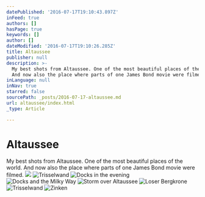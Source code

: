 ```yaml
---
datePublished: '2016-07-17T19:10:43.897Z'
inFeed: true
authors: []
hasPage: true
keywords: []
author: []
dateModified: '2016-07-17T19:10:26.285Z'
title: Altaussee
publisher: null
description: >-
  My best shots from Altaussee. One of the most beautiful places of the world.
  And now also the place where parts of one James Bond movie were filmed.
inLanguage: null
inNav: true
starred: false
sourcePath: _posts/2016-07-17-altaussee.md
url: altaussee/index.html
_type: Article

---
```

# Altaussee

My best shots from Altaussee. One of the most beautiful places of the world. And now also the place where parts of one James Bond movie were filmed.
![](https://the-grid-user-content.s3-us-west-2.amazonaws.com/28d71f59-f68d-4c08-a907-2699bbfd378c.jpg)
![Trisselwand](https://the-grid-user-content.s3-us-west-2.amazonaws.com/44015721-ce28-4cf1-a593-3561068dc386.jpg)
![Docks in the evening](https://s3-us-west-2.amazonaws.com/the-grid-img/p/cb7e8bf0b99334888eeb925c8f0119e9bc2cf7ea.jpg)
![Docks and the Milky Way](https://the-grid-user-content.s3-us-west-2.amazonaws.com/4a3c5c70-9beb-42a5-9e68-84b2c1f546a4.jpg)
![Storm over Altaussee](https://the-grid-user-content.s3-us-west-2.amazonaws.com/285a88b5-5570-4d45-a8e4-09230e1d3bcf.jpg)
![Loser Bergkrone](https://the-grid-user-content.s3-us-west-2.amazonaws.com/3e97a742-3d3f-4195-9eae-a0e0c9c1ff0d.jpg)
![Trisselwand](https://s3-us-west-2.amazonaws.com/the-grid-img/p/a4afb5aa1611957eaeb00fc84e5391a528466e58.jpg)
![Zinken](https://s3-us-west-2.amazonaws.com/the-grid-img/p/93d3908001ef64ee0a430b375ba53a635dad75e8.jpg)